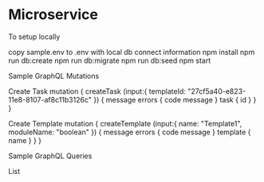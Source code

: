 # Microservice
To setup locally 

copy sample.env to .env with local db connect information
npm install
npm run db:create
npm run db:migrate
npm run db:seed
npm start


Sample GraphQL Mutations

Create Task
mutation {
  createTask (input:{
    templateId: "27cf5a40-e823-11e8-8107-af8c11b3126c"
  })
  {
    message
    errors { 
      code
      message
    }
    task {
      id
    }
  }
}

Create Template
mutation {
  createTemplate (input:{
    name: "Template1",
    moduleName: "boolean"
  })
  {
    message
    errors { 
      code
      message
    }
    template {
      name
    }
  }
}

Sample GraphQL Queries

List
